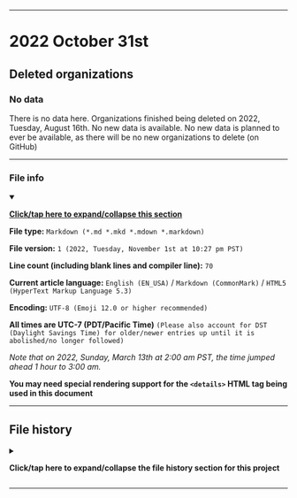 
***

# 2022 October 31st

## Deleted organizations

### No data

There is no data here. Organizations finished being deleted on 2022, Tuesday, August 16th. No new data is available. No new data is planned to ever be available, as there will be no new organizations to delete (on GitHub)

<!-- Date checked on 2022, Tuesday, September 20th: 2022, Tuesday, August 16th is the date !-->

***

### File info

<details open><summary><p lang="en"><b><u>Click/tap here to expand/collapse this section</u></b></p></summary>

**File type:** `Markdown (*.md *.mkd *.mdown *.markdown)`

**File version:** `1 (2022, Tuesday, November 1st at 10:27 pm PST)`

**Line count (including blank lines and compiler line):** `70`

**Current article language:** `English (EN_USA)` / `Markdown (CommonMark)` / `HTML5 (HyperText Markup Language 5.3)`

**Encoding:** `UTF-8 (Emoji 12.0 or higher recommended)`

**All times are UTC-7 (PDT/Pacific Time)** `(Please also account for DST (Daylight Savings Time) for older/newer entries up until it is abolished/no longer followed)`

_Note that on 2022, Sunday, March 13th at 2:00 am PST, the time jumped ahead 1 hour to 3:00 am._

**You may need special rendering support for the `<details>` HTML tag being used in this document**

</details>

***

## File history

<details><summary><p lang="en"><b>Click/tap here to expand/collapse the file history section for this project</b></p></summary>

<details><summary><p lang="en"><b>Version 1 (2022, Tuesday, November 1st at 10:27 pm PST)</b></p></summary>

**This version was made by:** [`@seanpm2001`](https://github.com/seanpm2001/)

> Changes:

- [x] Started the file
- [x] Added the title section
- [x] Added the `description` section
- [x] Added the `file info` section
- - [x] Added the file type
- - [x] Added the file version
- - [x] Added the line count
- - [x] Added the language
- - [x] Added the encoding
- - [x] Added the DST warning
- - [x] Added the special rendering note
- [x] Added the `file history` section
- - [x] Added an entry for version 1
- [ ] No other changes in version 1

</details>

</details>

***
